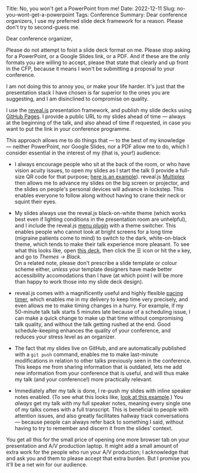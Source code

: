 Title: No, you won't get a PowerPoint from me!
Date: 2022-12-11
Slug: no-you-wont-get-a-powerpoint
Tags: Conference
Summary: Dear conference organizers, I use my preferred slide deck framework for a reason. Please don't try to second-guess me.

Dear conference organizer,

Please do not attempt to foist a slide deck format on me. Please stop
asking for a PowerPoint, or a Google Slides link, or a PDF. And if
these are the only formats you are willing to accept, please that
state that clearly and up front in the CFP, because it means I won't
be submitting a proposal to your conference.

I am not doing this to annoy you, or make your life harder. It's just
that the presentation stack I have chosen is far superior to the ones
you are suggesting, and I am disinclined to compromise on quality.

I use the [reveal.js](https://revealjs.com/) presentation framework,
and publish my slide decks using [GitHub
Pages](https://docs.github.com/en/pages/getting-started-with-github-pages/creating-a-github-pages-site). I
provide a public URL to my slides ahead of time — always at the
beginning of the talk, and also ahead of time if requested, in case
you want to put the link in your conference programme.

This approach allows me to do things that — to the best of my
knowledge — neither PowerPoint, nor Google Slides, nor a PDF allow me
to do, which I consider essential in the interest of my (that is,
your!) audience:

* I always encourage people who sit at the back of the room, or who
  have vision acuity issues, to open my slides as I start the talk (I
  provide a full-size QR code for that purpose; [here is an
  example](https://fghaas.github.io/writing-professionally/#/0/1)). reveal.js
  [Multiplex](https://revealjs.com/multiplex/) then allows me to
  advance my slides on the big screen or projector, and the slides on
  people's personal devices will advance in lockstep. This enables
  everyone to follow along without having to crane their neck or
  squint their eyes.

* My slides always use the reveal.js black-on-white theme (which works
  best even if lighting conditions in the presentation room are
  unhelpful), and I include the reveal.js [menu
  plugin](https://denehyg.github.io/reveal.js-menu/) with a theme
  switcher. This enables people who cannot look at bright screens for
  a long time (migraine patients come to mind) to switch to the dark,
  white-on-black theme, which tends to make their talk experience more
  pleasant. To see what this looks like, open [this
  deck](https://fghaas.github.io/writing-professionally), then click
  the ☰ icon or hit the `m` key, and go to _Themes → Black_.  
  On a related note, please don't prescribe a slide template or colour
  scheme either, *unless* your template designers have made better
  accessibility accomodations than I have (at which point I will be
  more than happy to work those into my slide deck design).

* reveal.js comes with a magnificently useful and highly flexible
  [pacing
  timer](https://revealjs.com/speaker-view/#speaker-notes-clock-and-timers),
  which enables me in my delivery to keep time very precisely, and
  even allows me to make timing changes in a hurry. For example, if my
  50-minute talk talk starts 5 minutes late because of a scheduling
  issue, I can make a quick change to make up that time without
  compromising talk quality, and without the talk getting rushed at
  the end. Good schedule-keeping enhances the quality of your
  conference, and reduces your stress level as an organizer.

* The fact that my slides live on GitHub, and are automatically
  published with a `git push` command, enables me to make last-minute
  modifications in relation to other talks previously seen in the
  conference. This keeps me from sharing information that is outdated,
  lets me add new information from your conference that is useful, and
  will thus make my talk (and your conference!) more practically
  relevant.

* Immediately after my talk is done, I re-push my slides with inline
  speaker notes enabled. (To see what this looks like, [look at this
  example](https://fghaas.github.io/devopsdaystlv-2019/).) You
  *always* get my talk with my full speaker notes, meaning every
  single one of my talks comes with a full transcript. This is
  beneficial to people with attention issues, and also greatly
  facilitates hallway track conversations — because people can always
  refer back to something I said, without having to try to remember
  and discern it from the slides' context.

You get all this for the small price of opening one more browser tab
on your presentation and A/V production laptop. It might add a small
amount of extra work for the people who run your A/V production; I
acknowledge that and ask you and them to please accept that extra
burden. But I promise you it'll be a net win for our audience.
